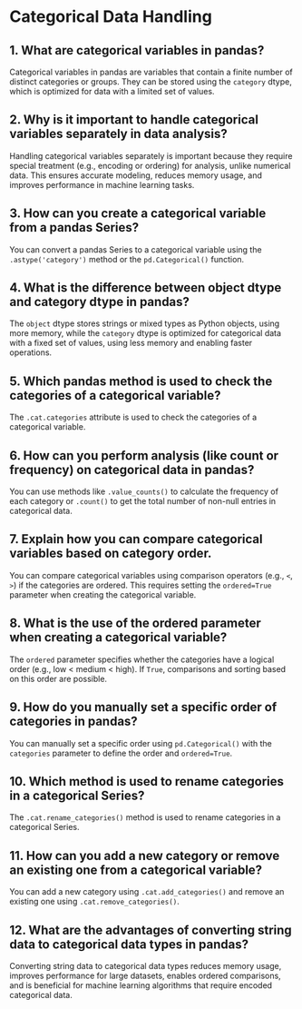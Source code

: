 # Categorical Data Handling

## 1. What are categorical variables in pandas?
Categorical variables in pandas are variables that contain a finite number of distinct categories or groups. They can be stored using the `category` dtype, which is optimized for data with a limited set of values.

## 2. Why is it important to handle categorical variables separately in data analysis?
Handling categorical variables separately is important because they require special treatment (e.g., encoding or ordering) for analysis, unlike numerical data. This ensures accurate modeling, reduces memory usage, and improves performance in machine learning tasks.

## 3. How can you create a categorical variable from a pandas Series?
You can convert a pandas Series to a categorical variable using the `.astype('category')` method or the `pd.Categorical()` function.

## 4. What is the difference between object dtype and category dtype in pandas?
The `object` dtype stores strings or mixed types as Python objects, using more memory, while the `category` dtype is optimized for categorical data with a fixed set of values, using less memory and enabling faster operations.

## 5. Which pandas method is used to check the categories of a categorical variable?
The `.cat.categories` attribute is used to check the categories of a categorical variable.

## 6. How can you perform analysis (like count or frequency) on categorical data in pandas?
You can use methods like `.value_counts()` to calculate the frequency of each category or `.count()` to get the total number of non-null entries in categorical data.

## 7. Explain how you can compare categorical variables based on category order.
You can compare categorical variables using comparison operators (e.g., `<`, `>`) if the categories are ordered. This requires setting the `ordered=True` parameter when creating the categorical variable.

## 8. What is the use of the ordered parameter when creating a categorical variable?
The `ordered` parameter specifies whether the categories have a logical order (e.g., low < medium < high). If `True`, comparisons and sorting based on this order are possible.

## 9. How do you manually set a specific order of categories in pandas?
You can manually set a specific order using `pd.Categorical()` with the `categories` parameter to define the order and `ordered=True`.

## 10. Which method is used to rename categories in a categorical Series?
The `.cat.rename_categories()` method is used to rename categories in a categorical Series.

## 11. How can you add a new category or remove an existing one from a categorical variable?
You can add a new category using `.cat.add_categories()` and remove an existing one using `.cat.remove_categories()`.

## 12. What are the advantages of converting string data to categorical data types in pandas?
Converting string data to categorical data types reduces memory usage, improves performance for large datasets, enables ordered comparisons, and is beneficial for machine learning algorithms that require encoded categorical data.